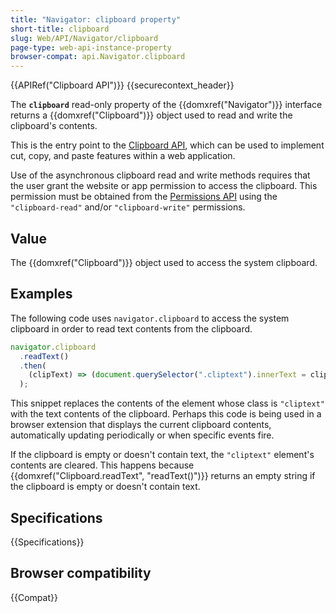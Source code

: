 ```yaml
---
title: "Navigator: clipboard property"
short-title: clipboard
slug: Web/API/Navigator/clipboard
page-type: web-api-instance-property
browser-compat: api.Navigator.clipboard
---
```


{{APIRef("Clipboard API")}} {{securecontext_header}}

The **`clipboard`** read-only property of the {{domxref("Navigator")}} interface returns a {{domxref("Clipboard")}} object used to read and write the clipboard's contents.

This is the entry point to the [Clipboard API](/en-US/docs/Web/API/Clipboard_API), which can be used to implement cut, copy, and paste features within a web application.

Use of the asynchronous clipboard read and write methods requires that the user grant the website or app permission to access the clipboard.
This permission must be obtained from the [Permissions API](/en-US/docs/Web/API/Permissions_API) using the `"clipboard-read"` and/or `"clipboard-write"` permissions.

## Value

The {{domxref("Clipboard")}} object used to access the system clipboard.

## Examples

The following code uses `navigator.clipboard` to access the system clipboard in order to read text contents from the clipboard.

```js
navigator.clipboard
  .readText()
  .then(
    (clipText) => (document.querySelector(".cliptext").innerText = clipText),
  );
```

This snippet replaces the contents of the element whose class is `"cliptext"` with the text contents of the clipboard.
Perhaps this code is being used in a browser extension that displays the current clipboard contents, automatically updating periodically or when specific events fire.

If the clipboard is empty or doesn't contain text, the `"cliptext"` element's contents are cleared.
This happens because {{domxref("Clipboard.readText", "readText()")}} returns an empty string if the clipboard is empty or doesn't contain text.

## Specifications

{{Specifications}}

## Browser compatibility

{{Compat}}
